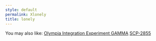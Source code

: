 ```yaml
---
style: default
permalink: Xlonely
title: lonely
---
```

You may also like:
[Olympia Integration Experiment GAMMA](http://scp-wiki.net/olympia-integration-experiment-gamma)
[SCP-2855](http://scp-wiki.net/scp-2855)